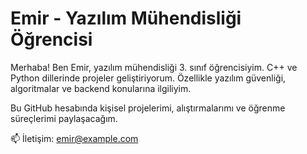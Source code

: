 # Emir - Yazılım Mühendisliği Öğrencisi

Merhaba! Ben Emir, yazılım mühendisliği 3. sınıf öğrencisiyim. C++ ve Python dillerinde projeler geliştiriyorum. Özellikle yazılım güvenliği, algoritmalar ve backend konularına ilgiliyim.

Bu GitHub hesabında kişisel projelerimi, alıştırmalarımı ve öğrenme süreçlerimi paylaşacağım.

📫 İletişim: emir@example.com
